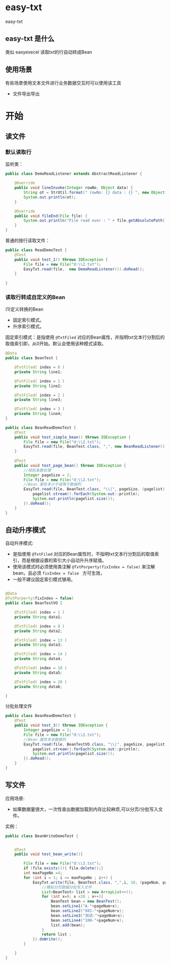 # easy-txt
easy-txt

## easy-txt 是什么
类似 easyexecel 读取txt的行自动转成Bean

## 使用场景

有些场景使用文本文件进行业务数据交互时可以使用该工具

- 文件导出导出

# 开始

## 读文件

### 默认读取行

监听类：
```java
public class DemoReadListener extends AbstractReadListener {

    @Override
    public void lineInvoke(Integer rowNo, Object data) {
        String ot = StrUtil.format(" rowNo: {} data : {} ", new Object[]{rowNo, data});
        System.out.println(ot);
    }

    @Override
    public void fileEnd(File file) {
        System.out.println("File read over : " + file.getAbsolutePath());
    }
}
```

普通的按行读取文件：

```java
public class ReadDemoTest {
    @Test
    public void test_1() throws IOException {
        File file = new File("d:\\2.txt");
        EasyTxt.read(file,  new DemoReadListener()).doRead();
    }
   
}
```

### 读取行转成自定义的Bean

(1)定义转换的Bean

- 固定索引模式。
- 升序索引模式。

固定索引模式：是指使用  `@TxtFiled` 对应的Bean属性，并指明txt文本行分割后的取值索引即，从0开始。默认会使用该种模式读取。

```java
@Data
public class BeanTest {

    @TxtFiled( index = 0 )
    private String line1;

    @TxtFiled( index = 1 )
    private String line2;

    @TxtFiled( index = 2 )
    private String line3;

    @TxtFiled( index = 3 )
    private String line4;
}
```



```java
public class BeanReadDemoTest {
    @Test
    public void test_simple_bean() throws IOException {
        File file = new File("d:\\2.txt");
        EasyTxt.read(file, BeanTest.class, ",", new BeanReadListener()).doRead();
    }
    
    @Test
    public void test_page_bean() throws IOException {
        //按批条数处理
        Integer pageSize = 2;
        File file = new File("d:\\2.txt");
        //Bean 属性多少于或等于数据列
        EasyTxt.read(file, BeanTest.class, "\\|", pageSize, (pagelist) -> {
            pagelist.stream().forEach(System.out::println);
            System.out.println(pagelist.size());
        }).doRead();
    }
}
```

## 自动升序模式

自动升序模式:

- 是指使用  `@TxtFiled` 对应的Bean属性时，不指明txt文本行分割后的取值索引，而是根据设置的索引大小自动升升序赋值。
- 使用该模式时必须使用类注解 `@TxtPorperty(fixIndex = false)` 来注解bean，且必须 `fixIndex = false ` 方可生效，
- 一般不建议固定索引模式够用。

```java

@Data
@TxtPorperty(fixIndex = false)
public class BeanTestVO {

    @TxtFiled( index = 1 )
    private String data1;

    @TxtFiled( index = 8 )
    private String data2;

    @TxtFiled( index = 13 )
    private String data3;

    @TxtFiled( index = 14 )
    private String data4;

    @TxtFiled( index = 18 )
    private String data5;

    @TxtFiled( index = 20 )
    private String data6;

}
```

分批处理文件

```java
public class BeanReadDemoTest {
    @Test
    public void test_3() throws IOException {
        Integer pageSize = 2;
        File file = new File("d:\\2.txt");
        //Bean 属性多余数据列
        EasyTxt.read(file, BeanTestVO.class, "\\|", pageSize, pagelist -> {
            pagelist.stream().forEach(System.out::println);
            System.out.println(pagelist.size());
        }).doRead();
    }
}
```

## 写文件

应用场景:

- 如果数据量很大，一次性查出数据加载到内存比较麻烦,可以分页/分批写入文件。

实例：

```java
public class BeanWriteDemoTest {


    @Test
    public void test_bean_write(){

        File file = new File("d:\\3.txt");
        if (file.exists()){ file.delete();}
        int maxPageNo =4;
        for (int i = 1; i <= maxPageNo ; i++) {
            EasyTxt.write(file, BeanTest.class, ",",i, 10, (pageNum, pageSize) -> {
                //模拟分页数据分批写入文件
                List<BeanTest> list = new ArrayList<>();
                for (int x=0; x <10 ; x++){
                    BeanTest bean = new BeanTest();
                    bean.setLine1("A-"+pageNum+x);
                    bean.setLine2("X01-"+pageNum+x);
                    bean.setLine3("测试-"+pageNum+x);
                    bean.setLine4("100-"+pageNum+x);
                    list.add(bean);
                }
                return list ;
            }).doWrite();
        }

    }
}
```
